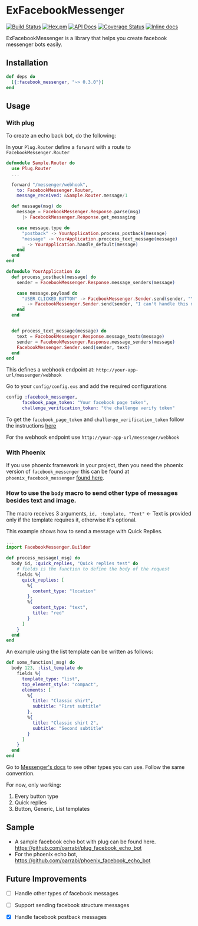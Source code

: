 # ExFacebookMessenger
[![Build Status](https://travis-ci.org/oarrabi/facebook_messenger.svg?branch=master)](https://travis-ci.org/oarrabi/facebook_messenger)
[![Hex.pm](https://img.shields.io/hexpm/v/facebook_messenger.svg)](https://hex.pm/packages/facebook_messenger)
[![API Docs](https://img.shields.io/badge/api-docs-yellow.svg?style=flat)](http://hexdocs.pm/facebook_messenger/)
[![Coverage Status](https://coveralls.io/repos/github/oarrabi/facebook_messenger/badge.svg?branch=master)](https://coveralls.io/github/oarrabi/facebook_messenger?branch=master)
[![Inline docs](http://inch-ci.org/github/oarrabi/facebook_messenger.svg?branch=master)](http://inch-ci.org/github/oarrabi/facebook_messenger)

ExFacebookMessenger is a library that helps you create facebook messenger bots easily.

## Installation

```elixir
def deps do
  [{:facebook_messenger, "~> 0.3.0"}]
end
```


## Usage

### With plug
To create an echo back bot, do the following:

In your `Plug.Router` define a `forward` with a route to `FacebookMessenger.Router`

```elixir
defmodule Sample.Router do
  use Plug.Router
  ...

  forward "/messenger/webhook",
    to: FacebookMessenger.Router,
    message_received: &Sample.Router.message/1

  def message(msg) do
    message = FacebookMessenger.Response.parse(msg)
      |> FacebookMessenger.Response.get_messaging

    case message.type do
      "postback" -> YourApplication.process_postback(message)
      "message" -> YourApplication.proccess_text_message(message)
      _ -> YourApplication.handle_default(message)
    end
  end
end

defmodule YourApplication do
  def process_postback(message) do
    sender = FacebookMessenger.Response.message_senders(message)

    case message.payload do
      "USER_CLICKED_BUTTON" -> FacebookMessenger.Sender.send(sender, "You have clicked the button")
      _ -> FacebookMessenger.Sender.send(sender, "I can't handle this message")
    end
  end


  def process_text_message(message) do
    text = FacebookMessenger.Response.message_texts(message)
    sender = FacebookMessenger.Response.message_senders(message)
    FacebookMessenger.Sender.send(sender, text)
  end
end

```

This defines a webhook endpoint at:
`http://your-app-url/messenger/webhook`

Go to your `config/config.exs` and add the required configurations

```elixir
config :facebook_messenger,
      facebook_page_token: "Your facebook page token",
      challenge_verification_token: "the challenge verify token"
```

To get the `facebook_page_token` and `challenge_verification_token` follow the instructions [here ](https://developers.facebook.com/docs/messenger-platform/quickstart)

For the webhook endpoint use `http://your-app-url/messenger/webhook`

### With Phoenix
If you use phoenix framework in your project, then you need the phoenix version of `facebook_messenger` this can be found at `phoenix_facebook_messenger` [found here](https://github.com/oarrabi/phoenix_facebook_messenger).

### How to use the `body` macro to send other type of messages besides text and image.

The macro receives 3 arguments, `id, :template, "Text"` <- Text is provided only if the template requires it, otherwise it's optional.

This example shows how to send a message with Quick Replies.
```elixir
...
import FacebookMessenger.Builder

def process_message(_msg) do
  body id, :quick_replies, "Quick replies test" do
    # fields is the function to define the body of the request
    fields %{
      quick_replies: [
        %{
          content_type: "location"
        },
        %{
          content_type: "text",
          title: "red"
        }
      ]
    }
  end
end
```

An example using the list template can be written as follows:
```elixir
def some_function(_msg) do
  body 123, :list_template do
    fields %{
      template_type: "list",
      top_element_style: "compact",
      elements: [
        %{
          title: "Classic shirt",
          subtitle: "First subtitle"
        },
        %{
          title: "Classic shirt 2",
          subtitle: "Second subtitle"
        }
      ]
    }
  end
end
```

Go to [Messenger's docs](https://developers.facebook.com/docs/messenger-platform/reference/send-api) to see other types you can use. Follow the same convention.

For now, only working:
1. Every button type
2. Quick replies
3. Button, Generic, List templates

## Sample

- A sample facebook echo bot with plug can be found here. https://github.com/oarrabi/plug_facebook_echo_bot
- For the phoenix echo bot, https://github.com/oarrabi/phoenix_facebook_echo_bot

## Future Improvements

- [ ] Handle other types of facebook messages
- [ ] Support sending facebook structure messages
- [x] Handle facebook postback messages

